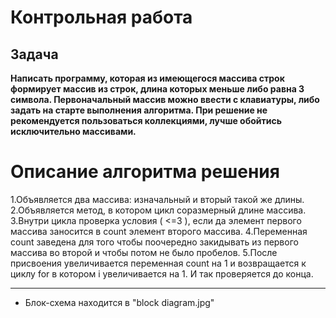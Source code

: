 # Контрольная работа

## **Задача**

**Написать программу, которая из имеющегося массива строк формирует массив из строк, длина которых меньше либо равна 3 символа. Первоначальный массив можно ввести с клавиатуры, либо задать на старте выполнения алгоритма. При решение не рекомендуется пользоваться коллекциями, лучше обойтись исключительно массивами.**

# Описание алгоритма решения 

1.Объявляется два массива: изначальный и вторый такой же длины.
2.Объявляется метод, в котором цикл соразмерный длине массива.
3.Внутри цикла проверка условия ( <=3 ), если да элемент первого массива заносится в count элемент второго массива.
4.Переменная count заведена для того чтобы поочередно закидывать из первого массива во второй и чтобы потом не было пробелов.
5.После присвоения увеличивается переменная count на 1 и возвращается к циклу for в котором i увеличивается на 1. И так проверяется до конца.
***
* Блок-схема находится в "block diagram.jpg"
